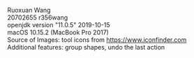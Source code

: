   Ruoxuan Wang\
  20702655 r356wang\
  openjdk version "11.0.5" 2019-10-15\
  macOS 10.15.2 (MacBook Pro 2017) \
  Source of Images: tool icons from https://www.iconfinder.com \
  Additional features: group shapes, undo the last action